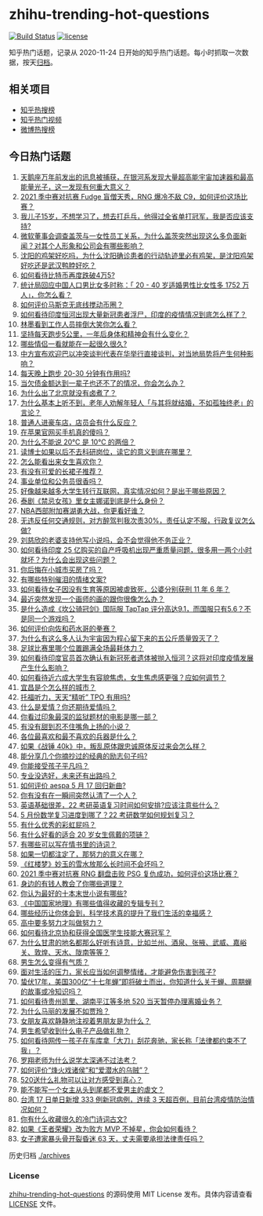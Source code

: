 # zhihu-trending-hot-questions

[![Build Status](https://github.com/justjavac/zhihu-trending-hot-questions/workflows/ci/badge.svg?branch=master)](https://github.com/justjavac/zhihu-trending-hot-questions/actions)
[![license](https://img.shields.io/github/license/justjavac/zhihu-trending-hot-questions)](https://github.com/justjavac/zhihu-trending-hot-questions/blob/master/LICENSE)

知乎热门话题，记录从 2020-11-24 日开始的知乎热门话题。每小时抓取一次数据，按天[归档](./archives)。

## 相关项目

- [知乎热搜榜](https://github.com/justjavac/zhihu-trending-top-search)
- [知乎热门视频](https://github.com/justjavac/zhihu-trending-hot-video)
- [微博热搜榜](https://github.com/justjavac/weibo-trending-hot-search)

## 今日热门话题

<!-- BEGIN -->
<!-- 最后更新时间 Tue May 18 2021 08:16:54 GMT+0800 (China Standard Time) -->

1. [天鹅座万年前发出的讯息被捕获，在银河系发现大量超高能宇宙加速器和最高能量光子，这一发现有何重大意义？](https://www.zhihu.com/question/459873347)
2. [2021 季中赛对抗赛 Fudge 盲僧天秀，RNG 爆冷不敌
   C9，如何评价这场比赛？](https://www.zhihu.com/question/460014492)
3. [我儿子15岁，不想学习了，想去打乒乓，他得过全省单打冠军，我是否应该支持?](https://www.zhihu.com/question/456960345)
4. [微软董事会调查盖茨与一女性员工关系，为什么盖茨突然出现这么多负面新闻？对其个人形象和公司会有哪些影响？](https://www.zhihu.com/question/459873120)
5. [沈阳的鸡架好吃吗，为什么沈阳确诊患者的行动轨迹里必有鸡架，是沈阳鸡架好吃还是武汉鸭脖好吃？](https://www.zhihu.com/question/459920240)
6. [如何看待比特币再度跌破4万5?](https://www.zhihu.com/question/459874779)
7. [统计局回应中国人口男比女多时称：「 20 - 40 岁适婚男性比女性多 1752
   万人」，你怎么看？](https://www.zhihu.com/question/459890468)
8. [如何评价马斯克无底线搅动币圈？](https://www.zhihu.com/question/459379377)
9. [如何看待印度恒河出现大量新冠患者浮尸，印度的疫情情况到底怎么样了？](https://www.zhihu.com/question/459407486)
10. [林墨看到工作人员摔倒大笑你怎么看？](https://www.zhihu.com/question/459874652)
11. [坚持每天跑步5公里，一年后身体和精神会有什么变化？](https://www.zhihu.com/question/422797771)
12. [哪些情侣一看就能在一起很久很久?](https://www.zhihu.com/question/309398217)
13. [中方宣布欢迎巴以冲突谈判代表在华举行直接谈判，对当地局势将产生何种影响？](https://www.zhihu.com/question/459778849)
14. [每天晚上跑步 20-30 分钟有作用吗?](https://www.zhihu.com/question/435607815)
15. [当欠债金额达到一辈子也还不了的情况，你会怎么办？](https://www.zhihu.com/question/458085883)
16. [为什么出了北京就没有卤煮了？](https://www.zhihu.com/question/64760707)
17. [为什么基本上听不到，老年人劝解年轻人「与其将就结婚，不如孤独终老」的言论？](https://www.zhihu.com/question/454631538)
18. [普通人进豪车店，店员会有什么反应？](https://www.zhihu.com/question/40852072)
19. [在苹果官网买手机真的傻吗？](https://www.zhihu.com/question/447287590)
20. [为什么不能说 20℃ 是 10℃ 的两倍？](https://www.zhihu.com/question/25112140)
21. [读博士如果以后不去科研岗位，读它的意义到底在哪里？](https://www.zhihu.com/question/454944295)
22. [怎么能看出来女生喜欢你？](https://www.zhihu.com/question/453143428)
23. [有没有可爱的长裙子推荐？](https://www.zhihu.com/question/446771263)
24. [事业单位和公务员很香吗？](https://www.zhihu.com/question/458608927)
25. [好像越来越多大学生转行互联网，真实情况如何？是出于哪些原因？](https://www.zhihu.com/question/459260995)
26. [泰剧《禁忌女孩》里女主娜诺到底是什么身份？](https://www.zhihu.com/question/407927126)
27. [NBA西部附加赛湖勇大战，你更看好谁？](https://www.zhihu.com/question/459872947)
28. [无违反任何交通规则，对方醉驾判我次责30%，责任认定不服，行政复议怎么做?](https://www.zhihu.com/question/456577306)
29. [刘慈欣的老婆支持他写小说吗，会不会觉得他不务正业？](https://www.zhihu.com/question/331517225)
30. [如何看待印度 25
    亿购买的自产呼吸机出现严重质量问题，很多用一两个小时就坏？为什么会出现这些问题？](https://www.zhihu.com/question/459351191)
31. [你后悔在小城市买房了吗？](https://www.zhihu.com/question/449925888)
32. [有哪些特别催泪的情绪文案?](https://www.zhihu.com/question/452940386)
33. [如何看待女子因没有生育等原因被虐致死，公婆分别获刑 11 年 6
    年？](https://www.zhihu.com/question/459407583)
34. [最近突然发现一个画师的画的跟你很像怎么办？](https://www.zhihu.com/question/458314529)
35. [是什么造成《坎公骑冠剑》国际服 TapTap
    评分高达9.1，而国服只有5.6？不是同一个游戏吗？](https://www.zhihu.com/question/457083092)
36. [如何评价向佐和药水哥的拳赛？](https://www.zhihu.com/question/459765039)
37. [为什么有这么多人认为宇宙因为程心留下来的五公斤质量毁灭了？](https://www.zhihu.com/question/459631568)
38. [足球比赛里哪个位置踢满全场最耗体力？](https://www.zhihu.com/question/453006393)
39. [如何看待印度官员首次确认有新冠死者遗体被抛入恒河？这将对印度疫情发展产生什么影响？](https://www.zhihu.com/question/459878844)
40. [如何看待近六成大学生有容貌焦虑，女生焦虑感更强？应如何调节？](https://www.zhihu.com/question/446241093)
41. [宜昌是个怎么样的城市？](https://www.zhihu.com/question/21612230)
42. [托福听力，天天“精听” TPO 有用吗?](https://www.zhihu.com/question/352329685)
43. [什么是爱情？你还期待爱情吗？](https://www.zhihu.com/question/314617726)
44. [你看过印象最深的监狱题材的电影是哪一部？](https://www.zhihu.com/question/429886512)
45. [有没有甜到忍不住嘴角上扬的小说？](https://www.zhihu.com/question/446148942)
46. [各位最喜欢和最不喜欢的兵器是什么？](https://www.zhihu.com/question/457633132)
47. [如果《战锤 40k》中，叛乱原体跟忠诚原体反过来会怎么样？](https://www.zhihu.com/question/457909327)
48. [能分享几个你摘抄过的经典的励志句子吗?](https://www.zhihu.com/question/457220851)
49. [你能接受孩子平凡吗？](https://www.zhihu.com/question/455639319)
50. [专业没选好，未来还有出路吗？](https://www.zhihu.com/question/459772501)
51. [如何评价 aespa 5 月 17 回归新曲?](https://www.zhihu.com/question/459951978)
52. [你有没有在一瞬间突然认清了一个人？](https://www.zhihu.com/question/322856732)
53. [英语基础很差，22 考研英语复习时间如何安排?应该注意些什么？](https://www.zhihu.com/question/459020830)
54. [5 月份数学复习进度到哪了？22 考研数学如何规划复习？](https://www.zhihu.com/question/458846422)
55. [有什么优秀的彩虹屁吗？](https://www.zhihu.com/question/313455842)
56. [有什么好看的适合 20 岁女生佩戴的项链？](https://www.zhihu.com/question/38031736)
57. [有哪些可以写在情书里的诗词？](https://www.zhihu.com/question/455186664)
58. [如果一切都注定了，那努力的意义在哪？](https://www.zhihu.com/question/458786911)
59. [《红楼梦》妙玉的雪水放那么长时间不会坏吗？](https://www.zhihu.com/question/459604175)
60. [2021 季中赛对抗赛 RNG 翻盘击败 PSG
    复仇成功，如何评价这场比赛？](https://www.zhihu.com/question/459980638)
61. [身边的有钱人教会了你哪些道理？](https://www.zhihu.com/question/430653175)
62. [你认为最好的十本末世小说有哪些?](https://www.zhihu.com/question/403545900)
63. [《中国国家地理》有哪些值得收藏的专辑专刊？](https://www.zhihu.com/question/36595394)
64. [哪些经历让你体会到，科学技术真的提升了我们生活的幸福感？](https://www.zhihu.com/question/459895565)
65. [高中要多努力才叫做努力？](https://www.zhihu.com/question/60440328)
66. [如何看待北京协和获得全国医学生技能大赛冠军？](https://www.zhihu.com/question/459799913)
67. [为什么甘肃的地名都那么好听有诗意，比如兰州、酒泉、张掖、武威、嘉峪关、敦煌、天水、陇南等等？](https://www.zhihu.com/question/343852891)
68. [男生怎么变得有气质？](https://www.zhihu.com/question/29569463)
69. [面对生活的压力，家长应当如何调整情绪，才能避免伤害到孩子?](https://www.zhihu.com/question/459318854)
70. [蛰伏17年，美国300亿“十七年蝉”即将破土而出，你知道什么关于蝉、周期蝉的故事或冷知识吗？](https://www.zhihu.com/question/459355817)
71. [如何看待贵州凯里、湖南平江等多地 520 当天暂停办理离婚业务？](https://www.zhihu.com/question/459749764)
72. [为什么马丽的发展不如贾玲？](https://www.zhihu.com/question/459059707)
73. [女朋友喜欢静静地注视着男朋友是为什么？](https://www.zhihu.com/question/309919749)
74. [男生希望收到什么电子产品做礼物？](https://www.zhihu.com/question/59448723)
75. [如何看待网传一孩子在车库拿「大刀」刮花奔驰，家长称「法律都约束不了我」？](https://www.zhihu.com/question/459405484)
76. [罗翔老师为什么说学太深通不过法考？](https://www.zhihu.com/question/453113816)
77. [如何评价“烽火戏诸侯”和“爱潜水的乌贼”？](https://www.zhihu.com/question/450823839)
78. [520送什么礼物可以让对方感受到真心？](https://www.zhihu.com/question/323398197)
79. [能不能写一个女主从头到尾都不爱男主的虐文？](https://www.zhihu.com/question/386594644)
80. [台湾 17 日单日新增 333 例新冠病例，连续 3
    天超百例，目前台湾疫情防治情况如何？](https://www.zhihu.com/question/459921281)
81. [你有什么收藏很久的冷门诗词古文?](https://www.zhihu.com/question/446560681)
82. [如果《王者荣耀》改为败方 MVP 不掉星，你会如何看待？](https://www.zhihu.com/question/392122091)
83. [女子遭家暴头骨开裂昏迷 63 天，丈夫需要承担法律责任吗？](https://www.zhihu.com/question/459872746)

<!-- END -->

历史归档 [./archives](./archives)

### License

[zhihu-trending-hot-questions](https://github.com/justjavac/zhihu-trending-hot-questions)
的源码使用 MIT License 发布。具体内容请查看 [LICENSE](./LICENSE) 文件。
